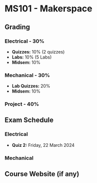 # MS101 - Makerspace

## Grading

### Electrical - 30%

- **Quizzes:** 10% (2 quizzes)
- **Labs:** 10% (5 Labs)
- **Midsem:** 10%

### Mechanical - 30%

- **Lab Quizzes:** 20%
- **Midsem:** 10%

### Project -  40%

## Exam Schedule

### Electrical

- **Quiz 2:** Friday, 22 March 2024

### Mechanical

## Course Website (if any)
